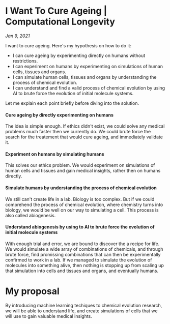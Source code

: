 # I Want To Cure Ageing | Computational Longevity
*Jan 9, 2021*

I want to cure ageing. Here's my hypothesis on how to do it:

- I can cure ageing by experimenting directly on humans without restrictions.
- I can experiment on humans by experimenting on simulations of human cells, tissues and organs.
- I can simulate human cells, tissues and organs by understanding the process of chemical evolution.
- I can understand and find a valid process of chemical evolution by using AI to brute force the evolution of initial molecule systems.

Let me explain each point briefly before diving into the solution.

#### Cure ageing by directly experimenting on humans

The idea is simple enough. If ethics didn't exist, we could solve any medical problems much faster then we currently do. We could brute force the search for the treatement that would cure ageing, and immediately validate it.

#### Experiment on humans by simulating humans

This solves our ethics problem. We would experiment on simulations of human cells and tissues and gain medical insights, rather then on humans directly.

#### Simulate humans by understanding the process of chemical evolution

We still can't create life in a lab. Biology is too complex. But if we could comprehend the process of chemical evolution, where chemistry turns into biology, we would be well on our way to simulating a cell. This process is also called abiogenesis.

#### Understand abiogenesis by using to AI to brute force the evolution of initial molecule systems

With enough trial and error, we are bound to discover the a recipe for life. We would simulate a wide array of combinations of chemicals, and through brute force, find promissing combinations that can then be experimentally confirmed to work in a lab. If we managed to simulate the evolution of molecules into something alive, then nothing is stopping up from scaling up that simulation into cells and tissues and organs, and eventually humans.

# My proposal

By introducing machine learning techiques to chemical evolution research, we will be able to understand life, and create simulations of cells that we will use to gain valuable medical insights.
